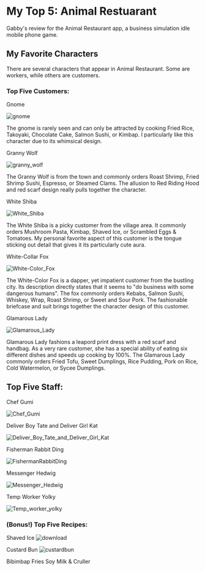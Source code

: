 # My Top 5: Animal Restuarant 
Gabby's review for the Animal Restaurant app, a business simulation idle mobile phone game.

## My Favorite Characters
There are several characters that appear in Animal Restaurant. Some are workers, while others are customers.

### Top Five Customers:
Gnome

![gnome](Gnome.webp "Gnome - Animal Restaurant")

The gnome is rarely seen and can only be attracted by cooking Fried Rice, Takoyaki, Chocolate Cake, Salmon Sushi, or Kimbap. I particularly like this character due to its whimsical design. 

Granny Wolf

![granny_wolf](images.jpg "Granny Wolf")

The Granny Wolf is from the town and commonly orders Roast Shrimp, Fried Shrimp Sushi, Espresso, or Steamed Clams. The allusion to Red Riding Hood and red scarf design really pulls together the character. 

White Shiba

![White_Shiba](imagesshiba.jpg "White Shiba")

The White Shiba is a picky customer from the village area. It commonly orders Mushroom Pasta, Kimbap, Shaved Ice, or Scrambled Eggs & Tomatoes. My personal favorite aspect of this customer is the tongue sticking out detail that gives it its particularly cute aura. 

White-Collar Fox

![White-Color_Fox](whitecollarfox.png "White-Collar Fox")

The White-Color Fox is a dapper, yet impatient customer from the bustling city. Its description directly states that it seems to "do business with some dangerous humans". The fox commonly orders Kebabs, Salmon Sushi, Whiskey, Wrap, Roast Shrimp, or Sweet and Sour Pork. The fashionable briefcase and suit brings together the character design of this customer. 

Glamarous Lady

![Glamarous_Lady](glamarouslady.jpg "Glamarous Lady")

Glamarous Lady fashions a leapord print dress with a red scarf and handbag. As a very rare customer, she has a special ability of eating six different dishes and speeds up cooking by 100%. The Glamarous Lady commonly orders Fried Tofu, Sweet Dumplings, Rice Pudding, Pork on Rice, Cold Watermelon, or Sycee Dumplings.

## Top Five Staff:
Chef Gumi

![Chef_Gumi](chefgumi.jpg "Chef Gumi")

Deliver Boy Tate and Deliver Girl Kat

![Deliver_Boy_Tate_and_Deliver_Girl_Kat](57dnlcsuxwi61.webp "Deliver Boy Tate and Deliver Girl Kat")

Fisherman Rabbit Ding

![FishermanRabbitDing](frd.jpg "Fisherman Rabbit Ding")

Messenger Hedwig

![Messenger_Hedwig](mh.jpg "Messenger Hedwig")

Temp Worker Yolky

![Temp_worker_yolky](tw.jpg "Temp Worker Yolky")

### (Bonus!) Top Five Recipes:
Shaved Ice
![download](https://user-images.githubusercontent.com/114519107/193739294-794c23ac-f9d6-47ad-85a9-fe37049beb79.png)

Custard Bun
![custardbun](custardbun.webp "Custard Bun")

Bibimbap
Fries
Soy Milk & Cruller

